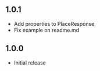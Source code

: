 ## 1.0.1

* Add properties to PlaceResponse
* Fix example on readme.md

## 1.0.0

* Initial release
